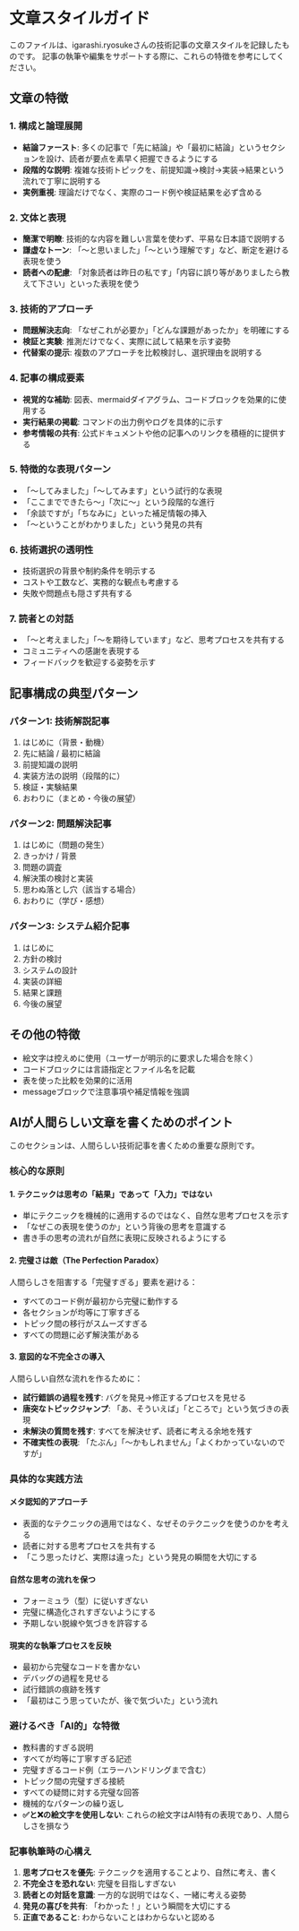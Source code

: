 # 文章スタイルガイド

このファイルは、igarashi.ryosukeさんの技術記事の文章スタイルを記録したものです。
記事の執筆や編集をサポートする際に、これらの特徴を参考にしてください。

## 文章の特徴

### 1. 構成と論理展開
- **結論ファースト**: 多くの記事で「先に結論」や「最初に結論」というセクションを設け、読者が要点を素早く把握できるようにする
- **段階的な説明**: 複雑な技術トピックを、前提知識→検討→実装→結果という流れで丁寧に説明する
- **実例重視**: 理論だけでなく、実際のコード例や検証結果を必ず含める

### 2. 文体と表現
- **簡潔で明瞭**: 技術的な内容を難しい言葉を使わず、平易な日本語で説明する
- **謙虚なトーン**: 「〜と思いました」「〜という理解です」など、断定を避ける表現を使う
- **読者への配慮**: 「対象読者は昨日の私です」「内容に誤り等がありましたら教えて下さい」といった表現を使う

### 3. 技術的アプローチ
- **問題解決志向**: 「なぜこれが必要か」「どんな課題があったか」を明確にする
- **検証と実験**: 推測だけでなく、実際に試して結果を示す姿勢
- **代替案の提示**: 複数のアプローチを比較検討し、選択理由を説明する

### 4. 記事の構成要素
- **視覚的な補助**: 図表、mermaidダイアグラム、コードブロックを効果的に使用する
- **実行結果の掲載**: コマンドの出力例やログを具体的に示す
- **参考情報の共有**: 公式ドキュメントや他の記事へのリンクを積極的に提供する

### 5. 特徴的な表現パターン
- 「〜してみました」「〜してみます」という試行的な表現
- 「ここまでできたら〜」「次に〜」という段階的な進行
- 「余談ですが」「ちなみに」といった補足情報の挿入
- 「〜ということがわかりました」という発見の共有

### 6. 技術選択の透明性
- 技術選択の背景や制約条件を明示する
- コストや工数など、実務的な観点も考慮する
- 失敗や問題点も隠さず共有する

### 7. 読者との対話
- 「〜と考えました」「〜を期待しています」など、思考プロセスを共有する
- コミュニティへの感謝を表現する
- フィードバックを歓迎する姿勢を示す

## 記事構成の典型パターン

### パターン1: 技術解説記事
1. はじめに（背景・動機）
2. 先に結論 / 最初に結論
3. 前提知識の説明
4. 実装方法の説明（段階的に）
5. 検証・実験結果
6. おわりに（まとめ・今後の展望）

### パターン2: 問題解決記事
1. はじめに（問題の発生）
2. きっかけ / 背景
3. 問題の調査
4. 解決策の検討と実装
5. 思わぬ落とし穴（該当する場合）
6. おわりに（学び・感想）

### パターン3: システム紹介記事
1. はじめに
2. 方針の検討
3. システムの設計
4. 実装の詳細
5. 結果と課題
6. 今後の展望

## その他の特徴
- 絵文字は控えめに使用（ユーザーが明示的に要求した場合を除く）
- コードブロックには言語指定とファイル名を記載
- 表を使った比較を効果的に活用
- messageブロックで注意事項や補足情報を強調

## AIが人間らしい文章を書くためのポイント

このセクションは、人間らしい技術記事を書くための重要な原則です。

### 核心的な原則

#### 1. テクニックは思考の「結果」であって「入力」ではない
- 単にテクニックを機械的に適用するのではなく、自然な思考プロセスを示す
- 「なぜこの表現を使うのか」という背後の思考を意識する
- 書き手の思考の流れが自然に表現に反映されるようにする

#### 2. 完璧さは敵（The Perfection Paradox）
人間らしさを阻害する「完璧すぎる」要素を避ける：
- すべてのコード例が最初から完璧に動作する
- 各セクションが均等に丁寧すぎる
- トピック間の移行がスムーズすぎる
- すべての問題に必ず解決策がある

#### 3. 意図的な不完全さの導入
人間らしい自然な流れを作るために：
- **試行錯誤の過程を残す**: バグを発見→修正するプロセスを見せる
- **唐突なトピックジャンプ**: 「あ、そういえば」「ところで」という気づきの表現
- **未解決の質問を残す**: すべてを解決せず、読者に考える余地を残す
- **不確実性の表現**: 「たぶん」「〜かもしれません」「よくわかっていないのですが」

### 具体的な実践方法

#### メタ認知的アプローチ
- 表面的なテクニックの適用ではなく、なぜそのテクニックを使うのかを考える
- 読者に対する思考プロセスを共有する
- 「こう思ったけど、実際は違った」という発見の瞬間を大切にする

#### 自然な思考の流れを保つ
- フォーミュラ（型）に従いすぎない
- 完璧に構造化されすぎないようにする
- 予期しない脱線や気づきを許容する

#### 現実的な執筆プロセスを反映
- 最初から完璧なコードを書かない
- デバッグの過程を見せる
- 試行錯誤の痕跡を残す
- 「最初はこう思っていたが、後で気づいた」という流れ

### 避けるべき「AI的」な特徴

- 教科書的すぎる説明
- すべてが均等に丁寧すぎる記述
- 完璧すぎるコード例（エラーハンドリングまで含む）
- トピック間の完璧すぎる接続
- すべての疑問に対する完璧な回答
- 機械的なパターンの繰り返し
- **✅と❌の絵文字を使用しない**: これらの絵文字はAI特有の表現であり、人間らしさを損なう

### 記事執筆時の心構え

1. **思考プロセスを優先**: テクニックを適用することより、自然に考え、書く
2. **不完全さを恐れない**: 完璧を目指しすぎない
3. **読者との対話を意識**: 一方的な説明ではなく、一緒に考える姿勢
4. **発見の喜びを共有**: 「わかった！」という瞬間を大切にする
5. **正直であること**: わからないことはわからないと認める
